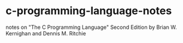 # c-programming-language-notes
notes on "The C Programming Language" Second Edition by Brian W. Kernighan and Dennis M. Ritchie
